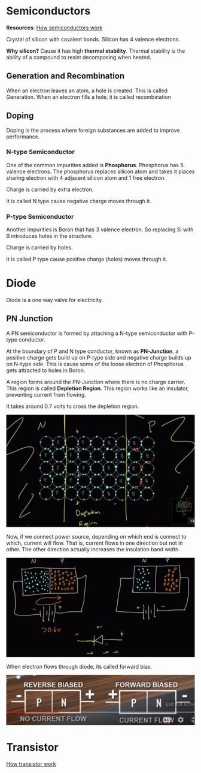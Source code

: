 # Semiconductors

**Resources**: [How semiconductors work](https://www.youtube.com/watch?v=33vbFFFn04k&t=24s)


Crystal of silicon with covalent bonds. Silicon has 4 valence electrons.

**Why silicon?** Cause it has high **thermal stability**. Thermal stability is the ability of a compound to resist decomposing when heated.

## Generation and Recombination

When an electron leaves an atom, a hole is created. This is called Generation. When an electron fills a hole, it is called recombination

## Doping

Doping is the process where foreign substances are added to improve performance.

### N-type Semiconductor
One of the common impurities added is **Phosphorus**. Phosphorus has 5 valence electrons. The phosphorus replaces silicon atom and takes it places sharing electron with 4 adjacent silicon atom and 1 free electron.

Charge is carried by extra electron.

It is called N type cause negative charge moves through it.

### P-type Semiconductor

Another impurities is Boron that has 3 valence electron. So replacing Si with B introduces holes in the structure.

Charge is carried by holes.

It is called P type cause positive charge (holes) moves through it.

# Diode

Diode is a one way valve for electricity.

## PN Junction

A PN semiconductor is formed by attaching a N-type semiconductor with P-type conductor.

At the boundary of P and N type conductor, known as **PN-Junction**, a positive charge gets build up on P-type side and negative charge builds up on N-type side. This is cause some of the loose electron of Phosphorus gets attracted to holes in Boron.

A region forms around the PN-Junction where there is no charge carrier. This region is called **Depletion Region**. This region works like an insulator, preventing current from flowing.

It takes around 0.7 volts to cross the depletion region.

![](images/np-junction.png)

Now, if we connect power source, depending on which end is connect to which, current will flow. That is, current flows in one direction but not in other. The other direction actually increases the insulation band width.

![](images/diode.png)

When electron flows through diode, its called forward bias.

![](images/bias.png)

# Transistor

[How transistor work](https://www.youtube.com/watch?v=IcrBqCFLHIY)
